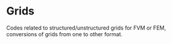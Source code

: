# Grids
Codes related to structured/unstructured grids for FVM or FEM, conversions of grids from one to other format.
